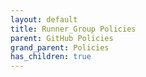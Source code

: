 ```yaml
---
layout: default
title: Runner_Group Policies
parent: GitHub Policies
grand_parent: Policies
has_children: true
---
```

